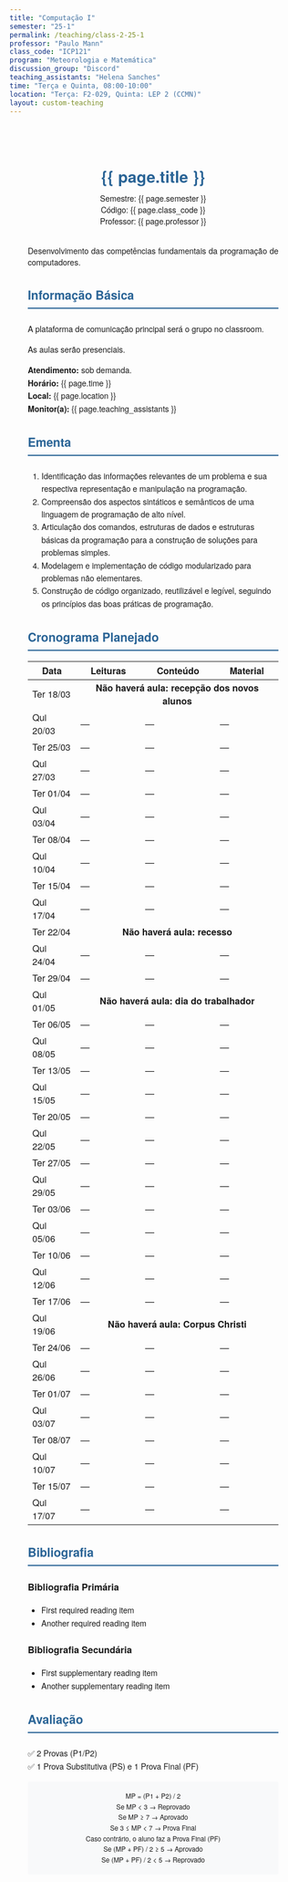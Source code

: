 ```yaml
---
title: "Computação I"
semester: "25-1"
permalink: /teaching/class-2-25-1
professor: "Paulo Mann"
class_code: "ICP121"
program: "Meteorologia e Matemática"
discussion_group: "Discord"
teaching_assistants: "Helena Sanches"
time: "Terça e Quinta, 08:00-10:00"
location: "Terça: F2-029, Quinta: LEP 2 (CCMN)"
layout: custom-teaching
---
```


<div class="course-container">
  <header class="course-header">
    <h1>{{ page.title }}</h1>
    <div class="course-metadata">
      <div class="metadata-item">
        <span class="label">Semestre:</span>
        <span class="value">{{ page.semester }}</span>
      </div>
      <div class="metadata-item">
        <span class="label">Código:</span>
        <span class="value">{{ page.class_code }}</span>
      </div>
      <div class="metadata-item">
        <span class="label">Professor:</span>
        <span class="value">{{ page.professor }}</span>
      </div>
    </div>
  </header>

<div style="text-align: justify;">Desenvolvimento das competências fundamentais da programação de computadores.</div>

  <section class="course-section">
    <h2 class="section-title">Informação Básica</h2>
    <div class="section-content">
      <p>A plataforma de comunicação principal será o grupo no classroom.</p>
      <p>As aulas serão presenciais.</p>
      <ul class="class-info">
        <li><strong>Atendimento:</strong> sob demanda. </li>
        <li><strong>Horário:</strong> {{ page.time }}</li>
        <li><strong>Local:</strong> {{ page.location }}</li>
        <li><strong>Monitor(a):</strong> {{ page.teaching_assistants }}</li>
      </ul>
    </div>
  </section>

  <section class="course-section">
    <h2 class="section-title">Ementa</h2>
    <div class="section-content">
      <ol class="curriculum-list">
        <li>Identificação das informações relevantes de um problema e sua respectiva representação e manipulação na programação.</li>
        <li>Compreensão dos aspectos sintáticos e semânticos de uma linguagem de programação de alto nível.</li>
        <li>Articulação dos comandos, estruturas de dados e estruturas básicas da programação para a construção de soluções para problemas simples.</li>
        <li>Modelagem e implementação de código modularizado para problemas não elementares.</li>
        <li>Construção de código organizado, reutilizável e legível, seguindo os princípios das boas práticas de programação.</li>
      </ol>
    </div>
  </section>

<div class="schedule-container">
 <h2 class="section-title">Cronograma Planejado</h2>
    <div class="ufrj-schedule">
        <table>
            <thead>
                <tr>
                    <th>Data</th>
                    <th>Leituras</th>
                    <th>Conteúdo</th>
                    <th>Material</th>
                </tr>
            </thead>
            <tbody>
                <tr>
                    <td>Ter 18/03</td>
                    <td colspan="3" style="text-align: center; font-weight: bold;">Não haverá aula: recepção dos novos alunos</td>
                </tr>
                <tr><td>Qui 20/03</td><td>&mdash;</td><td>&mdash;</td><td>&mdash;</td></tr>
                <tr><td>Ter 25/03</td><td>&mdash;</td><td>&mdash;</td><td>&mdash;</td></tr>
                <tr><td>Qui 27/03</td><td>&mdash;</td><td>&mdash;</td><td>&mdash;</td></tr>
                <tr><td>Ter 01/04</td><td>&mdash;</td><td>&mdash;</td><td>&mdash;</td></tr>
                <tr><td>Qui 03/04</td><td>&mdash;</td><td>&mdash;</td><td>&mdash;</td></tr>
                <tr><td>Ter 08/04</td><td>&mdash;</td><td>&mdash;</td><td>&mdash;</td></tr>
                <tr><td>Qui 10/04</td><td>&mdash;</td><td>&mdash;</td><td>&mdash;</td></tr>
                <tr><td>Ter 15/04</td><td>&mdash;</td><td>&mdash;</td><td>&mdash;</td></tr>
                <tr><td>Qui 17/04</td><td>&mdash;</td><td>&mdash;</td><td>&mdash;</td></tr>
                <tr>
                    <td>Ter 22/04</td>
                    <td colspan="3" style="text-align: center; font-weight: bold;">Não haverá aula: recesso</td>
                </tr>
                <tr><td>Qui 24/04</td><td>&mdash;</td><td>&mdash;</td><td>&mdash;</td></tr>
                <tr><td>Ter 29/04</td><td>&mdash;</td><td>&mdash;</td><td>&mdash;</td></tr>
                <tr>
                    <td>Qui 01/05</td>
                    <td colspan="3" style="text-align: center; font-weight: bold;">Não haverá aula: dia do trabalhador</td>
                </tr>
                <tr><td>Ter 06/05</td><td>&mdash;</td><td>&mdash;</td><td>&mdash;</td></tr>
                <tr><td>Qui 08/05</td><td>&mdash;</td><td>&mdash;</td><td>&mdash;</td></tr>
                <tr><td>Ter 13/05</td><td>&mdash;</td><td>&mdash;</td><td>&mdash;</td></tr>
                <tr><td>Qui 15/05</td><td>&mdash;</td><td>&mdash;</td><td>&mdash;</td></tr>
                <tr><td>Ter 20/05</td><td>&mdash;</td><td>&mdash;</td><td>&mdash;</td></tr>
                <tr><td>Qui 22/05</td><td>&mdash;</td><td>&mdash;</td><td>&mdash;</td></tr>
                <tr><td>Ter 27/05</td><td>&mdash;</td><td>&mdash;</td><td>&mdash;</td></tr>
                <tr><td>Qui 29/05</td><td>&mdash;</td><td>&mdash;</td><td>&mdash;</td></tr>
                <tr><td>Ter 03/06</td><td>&mdash;</td><td>&mdash;</td><td>&mdash;</td></tr>
                <tr><td>Qui 05/06</td><td>&mdash;</td><td>&mdash;</td><td>&mdash;</td></tr>
                <tr><td>Ter 10/06</td><td>&mdash;</td><td>&mdash;</td><td>&mdash;</td></tr>
                <tr><td>Qui 12/06</td><td>&mdash;</td><td>&mdash;</td><td>&mdash;</td></tr>
                <tr><td>Ter 17/06</td><td>&mdash;</td><td>&mdash;</td><td>&mdash;</td></tr>
                <tr>
                    <td>Qui 19/06</td>
                    <td colspan="3" style="text-align: center; font-weight: bold;">Não haverá aula: Corpus Christi</td>
                </tr>
                <tr><td>Ter 24/06</td><td>&mdash;</td><td>&mdash;</td><td>&mdash;</td></tr>
                <tr><td>Qui 26/06</td><td>&mdash;</td><td>&mdash;</td><td>&mdash;</td></tr>
                <tr><td>Ter 01/07</td><td>&mdash;</td><td>&mdash;</td><td>&mdash;</td></tr>
                <tr><td>Qui 03/07</td><td>&mdash;</td><td>&mdash;</td><td>&mdash;</td></tr>
                <tr><td>Ter 08/07</td><td>&mdash;</td><td>&mdash;</td><td>&mdash;</td></tr>
                <tr><td>Qui 10/07</td><td>&mdash;</td><td>&mdash;</td><td>&mdash;</td></tr>
                <tr><td>Ter 15/07</td><td>&mdash;</td><td>&mdash;</td><td>&mdash;</td></tr>
                <tr><td>Qui 17/07</td><td>&mdash;</td><td>&mdash;</td><td>&mdash;</td></tr>
            </tbody>
        </table>
    </div>
</div>

<section class="course-section">
  <h2 class="section-title">Bibliografia</h2>
  <div class="section-content">
    <div class="bibliography-category">
      <h3>Bibliografia Primária</h3>
      <ul>
        <li>First required reading item</li>
        <!-- Add additional required reading items here -->
        <li>Another required reading item</li>
      </ul>
    </div>
    <div class="bibliography-category">
      <h3>Bibliografia Secundária</h3>
      <ul>
        <li>First supplementary reading item</li>
        <!-- Add additional supplementary reading items here -->
        <li>Another supplementary reading item</li>
      </ul>
    </div>
  </div>
</section>

  <section class="course-section">
    <h2 class="section-title">Avaliação</h2>
    <div class="section-content">
      <ul class="evaluation">
        <li>✅ 2 Provas (P1/P2)</li>
        <li>✅ 1 Prova Substitutiva (PS) e 1 Prova Final (PF)</li>
      </ul>
      <div class="formula">
        <small>MP = (P1 + P2) / 2</small><br>
        <small>Se MP < 3 → Reprovado</small><br>
        <small>Se MP ≥ 7 → Aprovado</small><br>
        <small>Se 3 ≤ MP < 7 → Prova Final</small><br>
        <small>Caso contrário, o aluno faz a Prova Final (PF)</small><br>
        <small>Se (MP + PF) / 2 ≥ 5 → Aprovado</small><br>
        <small>Se (MP + PF) / 2 < 5 → Reprovado</small>
      </div>
    </div>
  </section>

<style>
.course-container {
  max-width: 800px;
  margin: 0 auto;
  padding: 2rem;
  font-family: 'Helvetica Neue', Arial, sans-serif;
}

.course-header {
  text-align: center;
  margin-bottom: 2rem;
}

.course-header h1 {
  color: #2a6496;
  margin-bottom: 0.5rem;
}

.course-meta {
  background: #f8f9fa;
  padding: 1rem;
  border-radius: 8px;
}

.section-title {
  color: #2a6496;
  border-bottom: 2px solid #2a6496;
  padding-bottom: 0.5rem;
  margin-top: 2rem;
}

.section-content {
  margin: 1.5rem 0;
  line-height: 1.6;
}

.class-info {
  list-style: none;
  padding-left: 0;
}

.curriculum-list {
  padding-left: 1.5rem;
}

.bibliography li {
  margin-bottom: 1rem;
}

.exercise-table {
  width: 100%;
  border-collapse: collapse;
  margin: 1.5rem 0;
}

.exercise-table th,
.exercise-table td {
  padding: 12px;
  border: 1px solid #ddd;
}

.exercise-table th {
  background-color: #2a6496;
  color: white;
}

.evaluation {
  list-style: none;
  padding-left: 0;
}

.formula {
  background: #f8f9fa;
  padding: 1rem;
  border-radius: 4px;
  margin-top: 1rem;
  text-align: center;
}

.back-button {
  display: inline-block;
  padding: 0.8rem 1.5rem;
  background-color: #2a6496;
  color: white;
  text-decoration: none;
  border-radius: 4px;
  margin-top: 2rem;
}

.back-button:hover {
  background-color: #1d4568;
}

@media (max-width: 768px) {
  .course-container {
    padding: 1rem;
  }
  
  .exercise-table {
    display: block;
    overflow-x: auto;
  }
}

.schedule-table {
  width: 100%;
  border-collapse: collapse;
  margin: 2rem 0;
}

.schedule-table th {
  background-color: #2a6496;
  color: white;
  padding: 12px;
  text-align: left;
}

.schedule-table td {
  padding: 12px;
  border: 1px solid #ddd;
}

[contenteditable="true"] {
  min-width: 200px;
  padding: 8px;
  border: 1px dashed #ccc;
}

[contenteditable="true"]:focus {
  background-color: #f8f9fa;
  outline: none;
}
</style>
